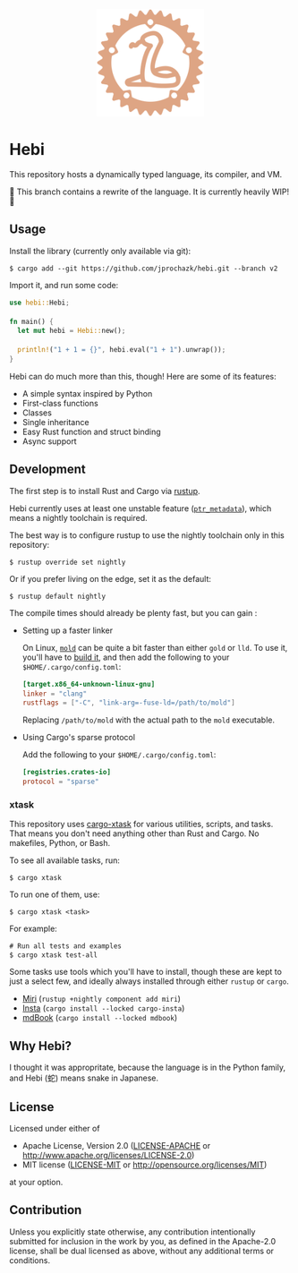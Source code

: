 <p align="center">
  <img
    alt="A snake inside of a gear shape"
    src="./assets/logo.svg"
    height="192px"
  >
</p>

# Hebi

This repository hosts a dynamically typed language, its compiler, and VM.

🚧 This branch contains a rewrite of the language. It is currently heavily WIP! 🚧

## Usage

Install the library (currently only available via git):

```
$ cargo add --git https://github.com/jprochazk/hebi.git --branch v2
```

Import it, and run some code:

```rust
use hebi::Hebi;

fn main() {
  let mut hebi = Hebi::new();

  println!("1 + 1 = {}", hebi.eval("1 + 1").unwrap());
}
```

Hebi can do much more than this, though! Here are some of its features:

- A simple syntax inspired by Python
- First-class functions
- Classes
- Single inheritance
- Easy Rust function and struct binding
- Async support

## Development

The first step is to install Rust and Cargo via [rustup](https://rustup.rs/).

Hebi currently uses at least one unstable feature ([`ptr_metadata`](https://github.com/rust-lang/rust/issues/81513)), which means a nightly toolchain is required.

The best way is to configure rustup to use the nightly toolchain only in this repository:
```
$ rustup override set nightly
```

Or if you prefer living on the edge, set it as the default:
```
$ rustup default nightly
```

The compile times should already be plenty fast, but you can gain :
- Setting up a faster linker

  On Linux, [`mold`](https://github.com/rui314/mold) can be quite a bit faster than either `gold` or `lld`.
  To use it, you'll have to [build it](https://github.com/rui314/mold#how-to-build), and then add the following
  to your `$HOME/.cargo/config.toml`:

  ```toml
  [target.x86_64-unknown-linux-gnu]
  linker = "clang"
  rustflags = ["-C", "link-arg=-fuse-ld=/path/to/mold"]
  ```

  Replacing `/path/to/mold` with the actual path to the `mold` executable.

- Using Cargo's sparse protocol
  
  Add the following to your `$HOME/.cargo/config.toml`:
  ```toml
  [registries.crates-io]
  protocol = "sparse"
  ```

### xtask

This repository uses [cargo-xtask](https://github.com/matklad/cargo-xtask) for various utilities, scripts, and tasks. That means you don't need anything other than Rust and Cargo. No makefiles, Python, or Bash.

To see all available tasks, run:
```
$ cargo xtask
```

To run one of them, use:
```
$ cargo xtask <task>
```

For example:
```
# Run all tests and examples
$ cargo xtask test-all
```

Some tasks use tools which you'll have to install, though these are kept to just a select few, and ideally always installed through either `rustup` or `cargo`.

- [Miri](https://github.com/rust-lang/miri) (`rustup +nightly component add miri`)
- [Insta](https://insta.rs/) (`cargo install --locked cargo-insta`)
- [mdBook](https://github.com/rust-lang/mdBook) (`cargo install --locked mdbook`)

## Why Hebi?

I thought it was appropritate, because the language is in the Python family, and Hebi (蛇) means snake in Japanese. 

## License

Licensed under either of

- Apache License, Version 2.0
  ([LICENSE-APACHE](LICENSE-APACHE) or http://www.apache.org/licenses/LICENSE-2.0)
- MIT license
  ([LICENSE-MIT](LICENSE-MIT) or http://opensource.org/licenses/MIT)

at your option.

## Contribution

Unless you explicitly state otherwise, any contribution intentionally submitted
for inclusion in the work by you, as defined in the Apache-2.0 license, shall be
dual licensed as above, without any additional terms or conditions.
